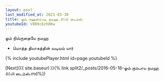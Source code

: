 ```yaml
---
layout: post
last_modified_at: 2021-03-30
title: ஓம் சஹஸ்ரபடி நமஹ ௧௦௮ டைம்ஸ்
youtubeId: V8N9c6zh8Kw
---
```

 
 
 ஓம் நிவ்ருதையே நமஹ  
 
 -  மொத்த தியாகத்தின் வடிவம் யார் 
 
  
 
  
 
 
 
 
 
 


{% include youtubePlayer.html id=page.youtubeId %}
 
[Next]({{ site.baseurl }}{% link  split2/_posts/2016-05-16-ஓம் கும்பாய நமஹ ௧௦௮ டைம்ஸ்.md%})
 
